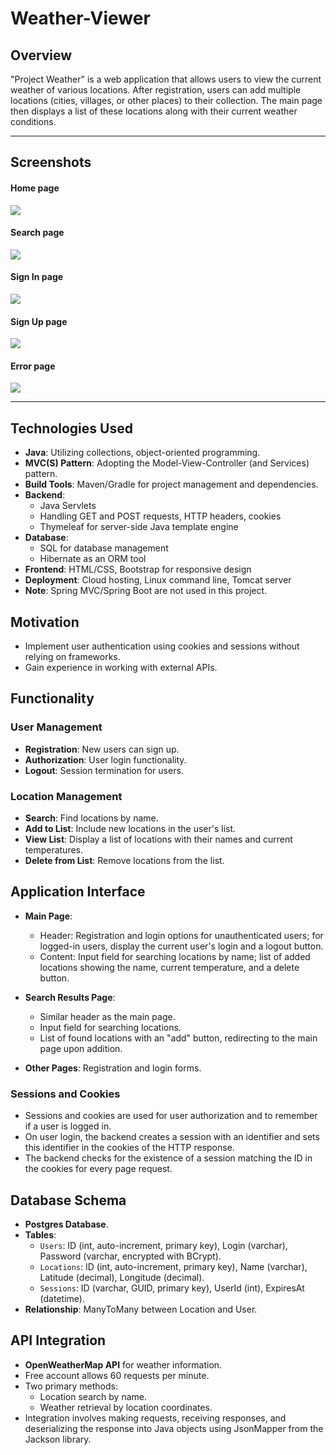# Weather-Viewer

## Overview

"Project Weather" is a web application that allows users to view the current weather of various locations. After registration, users can add multiple locations (cities, villages, or other places) to their collection. The main page then displays a list of these locations along with their current weather conditions.

---

## Screenshots

#### Home page
![](https://i.ibb.co/x5P6SkN/Screenshot-2023-11-13-190120.png)

#### Search page
![](https://i.ibb.co/rFNPvtj/Screenshot-2023-11-13-190142.png)

#### Sign In page
![](https://i.ibb.co/xJ9kKKz/Screenshot-2023-11-13-190449.png)

#### Sign Up page
![](https://i.ibb.co/j30WC9c/Screenshot-2023-11-13-190459.png)

#### Error page
![](https://i.ibb.co/PtzvFVw/Screenshot-2023-11-13-190403.png)

---

## Technologies Used

- **Java**: Utilizing collections, object-oriented programming.
- **MVC(S) Pattern**: Adopting the Model-View-Controller (and Services) pattern.
- **Build Tools**: Maven/Gradle for project management and dependencies.
- **Backend**:
  - Java Servlets
  - Handling GET and POST requests, HTTP headers, cookies
  - Thymeleaf for server-side Java template engine
- **Database**:
  - SQL for database management
  - Hibernate as an ORM tool
- **Frontend**: HTML/CSS, Bootstrap for responsive design
- **Deployment**: Cloud hosting, Linux command line, Tomcat server
- **Note**: Spring MVC/Spring Boot are not used in this project.

## Motivation

- Implement user authentication using cookies and sessions without relying on frameworks.
- Gain experience in working with external APIs.

## Functionality

### User Management

- **Registration**: New users can sign up.
- **Authorization**: User login functionality.
- **Logout**: Session termination for users.

### Location Management

- **Search**: Find locations by name.
- **Add to List**: Include new locations in the user's list.
- **View List**: Display a list of locations with their names and current temperatures.
- **Delete from List**: Remove locations from the list.

## Application Interface

- **Main Page**:
  - Header: Registration and login options for unauthenticated users; for logged-in users, display the current user's login and a logout button.
  - Content: Input field for searching locations by name; list of added locations showing the name, current temperature, and a delete button.

- **Search Results Page**:
  - Similar header as the main page.
  - Input field for searching locations.
  - List of found locations with an "add" button, redirecting to the main page upon addition.

- **Other Pages**: Registration and login forms.

### Sessions and Cookies

- Sessions and cookies are used for user authorization and to remember if a user is logged in.
- On user login, the backend creates a session with an identifier and sets this identifier in the cookies of the HTTP response.
- The backend checks for the existence of a session matching the ID in the cookies for every page request.

## Database Schema

- **Postgres Database**.
- **Tables**:
  - `Users`: ID (int, auto-increment, primary key), Login (varchar), Password (varchar, encrypted with BCrypt).
  - `Locations`: ID (int, auto-increment, primary key), Name (varchar), Latitude (decimal), Longitude (decimal).
  - `Sessions`: ID (varchar, GUID, primary key), UserId (int), ExpiresAt (datetime).
- **Relationship**: ManyToMany between Location and User.

## API Integration

- **OpenWeatherMap API** for weather information.
- Free account allows 60 requests per minute.
- Two primary methods:
  - Location search by name.
  - Weather retrieval by location coordinates.
- Integration involves making requests, receiving responses, and deserializing the response into Java objects using JsonMapper from the Jackson library.
